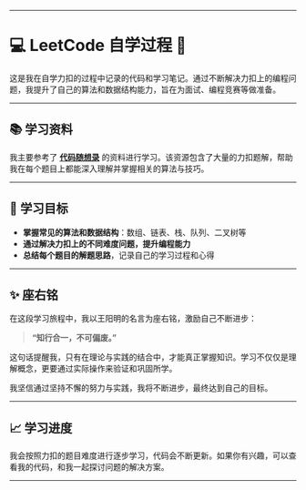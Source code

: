 
---

# 💻 LeetCode 自学过程 🚀

这是我在自学力扣的过程中记录的代码和学习笔记。通过不断解决力扣上的编程问题，我提升了自己的算法和数据结构能力，旨在为面试、编程竞赛等做准备。

---

## 📚 学习资料

我主要参考了 **[代码随想录](https://github.com/youngyangyang04/leetcode-master)** 的资料进行学习。该资源包含了大量的力扣题解，帮助我在每个题目上都能深入理解并掌握相关的算法与技巧。

---

## 🎯 学习目标

* **掌握常见的算法和数据结构**：数组、链表、栈、队列、二叉树等
* **通过解决力扣上的不同难度问题，提升编程能力**
* **总结每个题目的解题思路**，记录自己的学习过程和心得

---

## ✨ 座右铭

在这段学习旅程中，我以王阳明的名言为座右铭，激励自己不断进步：

> **“知行合一，不可偏废。”**

这句话提醒我，只有在理论与实践的结合中，才能真正掌握知识。学习不仅仅是理解概念，更要通过实际操作来验证和巩固所学。

我坚信通过坚持不懈的努力与实践，我将不断进步，最终达到自己的目标。

---

## 📈 学习进度

我会按照力扣的题目难度进行逐步学习，代码会不断更新。如果你有兴趣，可以查看我的代码，和我一起探讨问题的解决方案。

---
